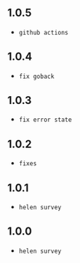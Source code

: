 ## 1.0.5

- `github actions`

## 1.0.4

- `fix goback`

## 1.0.3

- `fix error state`

## 1.0.2

- `fixes`

## 1.0.1

- `helen survey`

## 1.0.0

- `helen survey`
